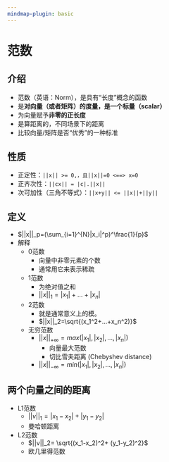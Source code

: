 ```yaml
---
mindmap-plugin: basic
---
```


# 范数
## 介绍
- 范数（英语：Norm），是具有“长度”概念的函数
- 是**对向量（或者矩阵）的度量，是一个标量（scalar）**
- 为向量赋予**非零的正长度**
- 是算距离的，不同场景下的距离
- 比较向量/矩阵是否“优秀”的一种标准

## 性质
- 正定性：`||x|| >= 0,，且||x||=0 <==> x=0`
- 正齐次性：`||cx|| = |c|.||x||`
- 次可加性（三角不等式）：`||x+y|| <= ||x||+||y||`

## 定义
- $||x||_p=(\sum_{i=1}^{N}|x_i|^p)^\frac{1}{p}$
- 解释
	- 0范数
		- 向量中非零元素的个数
		- 通常用它来表示稀疏
	- 1范数
		- 为绝对值之和
		- $||x||_1=|x_1|+...+|x_n|$
	- 2范数
		- 就是通常意义上的模。
		- $||x||_2=\sqrt{(x_1^2+...+x_n^2)}$
	- 无穷范数
		- $||x||_{+\infty}=max(|x_1|,|x_2|,...,|x_n|)$
			- 向量最大范数
			- 切比雪夫距离 (Chebyshev distance)
		- $||x||_{-\infty}=min(|x_1|,|x_2|,...,|x_n|)$

## 两个向量之间的距离
- L1范数
	- $||v||_1= |x_1-x_2|+ |y_1-y_2|$
	- 曼哈顿距离
- L2范数
	- $||v||_2= \sqrt{(x_1-x_2)^2+ (y_1-y_2)^2}$
	- 欧几里得范数